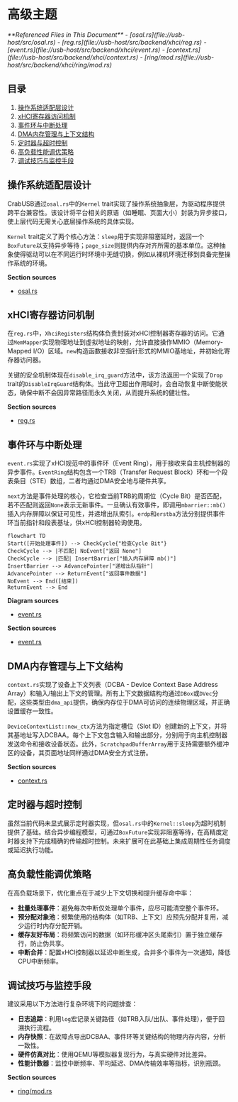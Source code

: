 # 高级主题

<cite>
**Referenced Files in This Document**  
- [osal.rs](file://usb-host/src/osal.rs)
- [reg.rs](file://usb-host/src/backend/xhci/reg.rs)
- [event.rs](file://usb-host/src/backend/xhci/event.rs)
- [context.rs](file://usb-host/src/backend/xhci/context.rs)
- [ring/mod.rs](file://usb-host/src/backend/xhci/ring/mod.rs)
</cite>

## 目录
1. [操作系统适配层设计](#操作系统适配层设计)
2. [xHCI寄存器访问机制](#xhci寄存器访问机制)
3. [事件环与中断处理](#事件环与中断处理)
4. [DMA内存管理与上下文结构](#dma内存管理与上下文结构)
5. [定时器与超时控制](#定时器与超时控制)
6. [高负载性能调优策略](#高负载性能调优策略)
7. [调试技巧与监控手段](#调试技巧与监控手段)

## 操作系统适配层设计

CrabUSB通过`osal.rs`中的`Kernel` trait实现了操作系统抽象层，为驱动程序提供跨平台兼容性。该设计将平台相关的原语（如睡眠、页面大小）封装为异步接口，使上层代码无需关心底层操作系统的具体实现。

`Kernel` trait定义了两个核心方法：`sleep`用于实现非阻塞延时，返回一个`BoxFuture`以支持异步等待；`page_size`则提供内存对齐所需的基本单位。这种抽象使得驱动可以在不同运行时环境中无缝切换，例如从裸机环境迁移到具备完整操作系统的环境。

**Section sources**
- [osal.rs](file://usb-host/src/osal.rs#L1-L11)

## xHCI寄存器访问机制

在`reg.rs`中，`XhciRegisters`结构体负责封装对xHCI控制器寄存器的访问。它通过`MemMapper`实现物理地址到虚拟地址的映射，允许直接操作MMIO（Memory-Mapped I/O）区域。`new`构造函数接收非空指针形式的MMIO基地址，并初始化寄存器访问器。

关键的安全机制体现在`disable_irq_guard`方法中，该方法返回一个实现了`Drop` trait的`DisableIrqGuard`结构体。当此守卫超出作用域时，会自动恢复中断使能状态，确保中断不会因异常路径而永久关闭，从而提升系统的健壮性。

**Section sources**
- [reg.rs](file://usb-host/src/backend/xhci/reg.rs#L1-L89)

## 事件环与中断处理

`event.rs`实现了xHCI规范中的事件环（Event Ring），用于接收来自主机控制器的异步事件。`EventRing`结构包含一个TRB（Transfer Request Block）环和一个段表条目（STE）数组，二者均通过DMA安全地与硬件共享。

`next`方法是事件处理的核心，它检查当前TRB的周期位（Cycle Bit）是否匹配，若不匹配则返回`None`表示无新事件。一旦确认有效事件，即调用`mbarrier::mb()`插入内存屏障以保证可见性，并递增出队索引。`erdp`和`erstba`方法分别提供事件环当前指针和段表基址，供xHCI控制器轮询使用。

```mermaid
flowchart TD
Start([开始处理事件]) --> CheckCycle{"检查Cycle Bit"}
CheckCycle --> |不匹配| NoEvent["返回 None"]
CheckCycle --> |匹配| InsertBarrier["插入内存屏障 mb()"]
InsertBarrier --> AdvancePointer["递增出队指针"]
AdvancePointer --> ReturnEvent["返回事件数据"]
NoEvent --> End([结束])
ReturnEvent --> End
```

**Diagram sources**
- [event.rs](file://usb-host/src/backend/xhci/event.rs#L50-L65)

**Section sources**
- [event.rs](file://usb-host/src/backend/xhci/event.rs#L1-L66)

## DMA内存管理与上下文结构

`context.rs`实现了设备上下文列表（DCBA - Device Context Base Address Array）和输入/输出上下文的管理。所有上下文数据结构均通过`DBox`或`DVec`分配，这些类型由`dma_api`提供，确保内存位于DMA可访问的连续物理区域，并正确设置缓存一致性。

`DeviceContextList::new_ctx`方法为指定槽位（Slot ID）创建新的上下文，并将其基地址写入DCBAA。每个上下文包含输入和输出部分，分别用于向主机控制器发送命令和接收设备状态。此外，`ScratchpadBufferArray`用于支持需要额外缓冲区的设备，其页面地址同样通过DMA安全方式注册。

**Section sources**
- [context.rs](file://usb-host/src/backend/xhci/context.rs#L1-L195)

## 定时器与超时控制

虽然当前代码未显式展示定时器实现，但`osal.rs`中的`Kernel::sleep`为超时机制提供了基础。结合异步编程模型，可通过`BoxFuture`实现非阻塞等待，在高精度定时器支持下完成精确的传输超时控制。未来扩展可在此基础上集成周期性任务调度或延迟执行功能。

## 高负载性能调优策略

在高负载场景下，优化重点在于减少上下文切换和提升缓存命中率：

- **批量处理事件**：避免每次中断仅处理单个事件，应尽可能清空整个事件环。
- **预分配对象池**：频繁使用的结构体（如TRB、上下文）应预先分配并复用，减少运行时内存分配开销。
- **缓存友好布局**：将频繁访问的数据（如环形缓冲区头尾索引）置于独立缓存行，防止伪共享。
- **中断合并**：配置xHCI控制器以延迟中断生成，合并多个事件为一次通知，降低CPU中断频率。

## 调试技巧与监控手段

建议采用以下方法进行复杂环境下的问题排查：

- **日志追踪**：利用`log`宏记录关键路径（如TRB入队/出队、事件处理），便于回溯执行流程。
- **内存快照**：在故障点导出DCBAA、事件环等关键结构的物理内存内容，分析一致性。
- **硬件仿真对比**：使用QEMU等模拟器复现行为，与真实硬件对比差异。
- **性能计数器**：监控中断频率、平均延迟、DMA传输效率等指标，识别瓶颈。

**Section sources**
- [ring/mod.rs](file://usb-host/src/backend/xhci/ring/mod.rs#L1-L158)